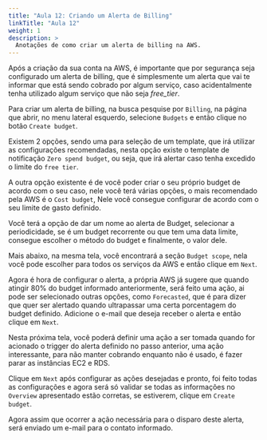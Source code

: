 ```yaml
---
title: "Aula 12: Criando um Alerta de Billing"
linkTitle: "Aula 12"
weight: 1
description: >
  Anotações de como criar um alerta de billing na AWS.
---
```


Após a criação da sua conta na AWS, é importante que por segurança seja configurado um alerta de billing, que é simplesmente um alerta que vai te informar que está sendo cobrado por algum serviço, caso acidentalmente tenha utilizado algum serviço que não seja *free_tier*.

Para criar um alerta de billing, na busca pesquise por `Billing`, na página que abrir, no menu lateral esquerdo, selecione `Budgets` e então clique no botão `Create budget`.

Existem 2 opções, sendo uma para seleção de um template, que irá utilizar as configurações recomendadas, nesta opção existe o template de notificação `Zero spend budget`, ou seja, que irá alertar caso tenha excedido o limite do `free tier`.

A outra opção existente é de você poder criar o seu próprio budget de acordo com o seu caso, nele você terá várias opções, o mais recomendado pela AWS é o `Cost budget`, Nele você consegue configurar de acordo com o seu limite de gasto definido.

Você terá a opção de dar um nome ao alerta de Budget, selecionar a periodicidade, se é um budget recorrente ou que tem uma data limite, consegue escolher o método do budget e finalmente, o valor dele.

Mais abaixo, na mesma tela, você encontrará a seção `Budget scope`, nela você pode escolher para todos os serviços da AWS e então clique em `Next`.

Agora é hora de configurar o alerta, a própria AWS já sugere que quando atingir 80% do budget informado anteriormente, será feito uma ação, ai pode ser selecionado outras opções, como `Forecasted`, que é para dizer que quer ser alertado quando ultrapassar uma certa porcentagem do budget definido. Adicione o e-mail que deseja receber o alerta e então clique em `Next`.

Nesta próxima tela, você poderá definir uma ação a ser tomada quando for acionado o trigger do alerta definido no passo anterior, uma ação interessante, para não manter cobrando enquanto não é usado, é fazer parar as instâncias EC2 e RDS.

Clique em `Next` após configurar as ações desejadas e pronto, foi feito todas as configurações e agora será só validar se todas as informações no `Overview` apresentado estão corretas, se estiverem, clique em `Create budget`.

Agora assim que ocorrer a ação necessária para o disparo deste alerta, será enviado um e-mail para o contato informado.
